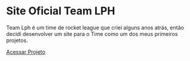 # Site Oficial Team LPH
Team Lph é um time de rocket league que criei alguns anos atrás, então decidi desenvolver um site para o Time como um dos meus primeiros projetos.

<a href="https://lphbackspace.github.io/Site-Pessoal-TEAM-LPH-/lphsite/home.html">Acessar Projeto</a>
